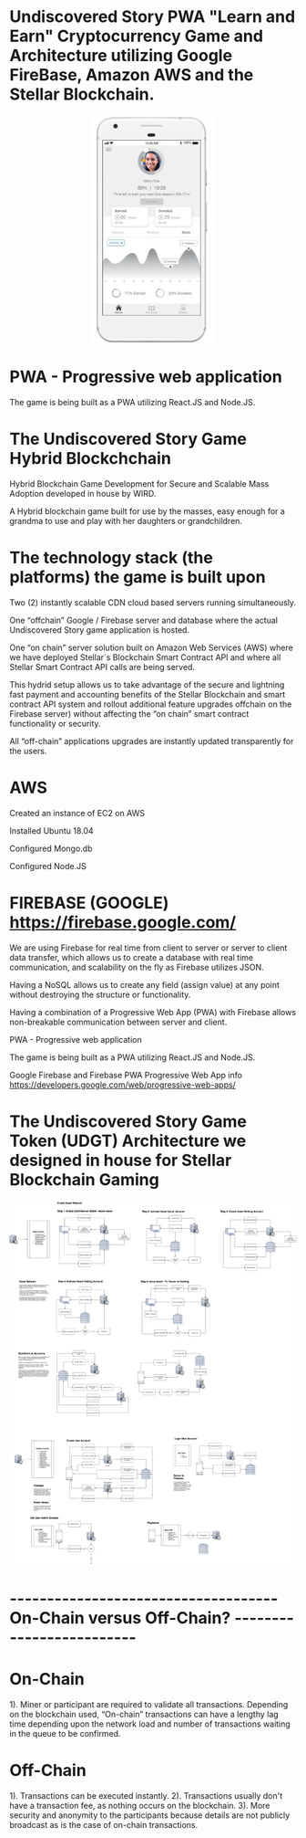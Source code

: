 
# Undiscovered Story PWA "Learn and Earn" Cryptocurrency Game and Architecture utilizing Google FireBase, Amazon AWS and the Stellar Blockchain.

<p align="center"><!-- <img src="https://cloud.githubusercontent.com/assets/124117/22330270/bb6b2728-e408-11e6-9488-d041b317e1e4.png" height="400px"/> -->

<!-- <img src="./images/img1.png" height="400px"/> -->

<img src="./images/img2.png" height="400px"/>


<br />

# PWA - Progressive web application

The game is being built as a PWA utilizing React.JS and Node.JS.


# The Undiscovered Story Game Hybrid Blockchchain
Hybrid Blockchain Game Development for Secure and Scalable Mass Adoption developed in house by WIRD. 

A Hybrid blockchain game built for use by the masses, easy enough for a grandma to use and play with her daughters or grandchildren.  

# The technology stack (the platforms) the game is built upon  

Two (2) instantly scalable CDN cloud based servers running simultaneously.

One “offchain” Google / Firebase server and database where the actual Undiscovered Story game application is hosted.

One “on chain” server solution built on Amazon Web Services (AWS) where we have deployed Stellar´s Blockchain Smart Contract API and where all Stellar Smart Contract API calls are being served.

This hydrid setup allows us to take advantage of the secure and lightning fast payment and accounting benefits of the Stellar Blockchain and smart contract API system and rollout additional feature upgrades offchain on the Firebase server) without affecting the “on chain” smart contract functionality or security.

All “off-chain” applications upgrades are instantly updated transparently for the users.

# AWS

Created an instance of EC2 on AWS

Installed Ubuntu 18.04

Configured Mongo.db

Configured Node.JS


# FIREBASE (GOOGLE) https://firebase.google.com/
 
We are using Firebase for real time from client to server or server to client data transfer, which allows us to create a database with real time communication, and scalability on the fly as Firebase utilizes JSON.

Having a NoSQL allows us to create any field (assign value) at any point without destroying the structure or functionality. 

Having a combination of a Progressive Web App (PWA) with Firebase allows non-breakable communication between server and client.

PWA - Progressive web application

The game is being built as a PWA utilizing React.JS and Node.JS.

Google Firebase and Firebase PWA Progressive Web App info
https://developers.google.com/web/progressive-web-apps/

# The Undiscovered Story Game Token (UDGT) Architecture we designed in house for Stellar Blockchain Gaming
<img src="./images/UDGTStellarGamegenesis.png" height="auto"/>


</p>

# ------------------------------------ On-Chain versus Off-Chain? -------------------------

# On-Chain

1).  Miner or participant are required to validate all transactions.  Depending on the blockchain used, “On-chain” transactions can have a lengthy lag time depending upon the network load and number of transactions waiting in the queue to be confirmed.

# Off-Chain

1). Transactions can be executed instantly.
2). Transactions usually don't have a transaction fee, as nothing occurs on the blockchain.
3).  More security and anonymity to the participants because details are not publicly broadcast as is the case of on-chain transactions.
